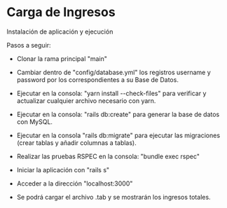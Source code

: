 # Carga de Ingresos

Instalación de aplicación y ejecución

Pasos a seguir:

* Clonar la rama principal "main"

* Cambiar dentro de "config/database.yml" los registros username y password por los correspondientes a su Base de Datos.

* Ejecutar en la consola: "yarn install --check-files" para verificar y actualizar cualquier archivo necesario con yarn.

* Ejecutar en la consola: "rails db:create" para generar la base de datos con MySQL.

* Ejecutar en la consola  "rails db:migrate" para ejecutar las migraciones (crear tablas y añadir columnas a tablas).

* Realizar las pruebas RSPEC en la consola: "bundle exec rspec"

* Iniciar la aplicación con "rails s"

* Acceder a la dirección "localhost:3000"

* Se podrá cargar el archivo .tab y se mostrarán los ingresos totales.
